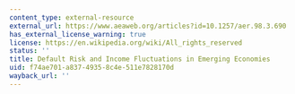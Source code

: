 ```yaml
---
content_type: external-resource
external_url: https://www.aeaweb.org/articles?id=10.1257/aer.98.3.690
has_external_license_warning: true
license: https://en.wikipedia.org/wiki/All_rights_reserved
status: ''
title: Default Risk and Income Fluctuations in Emerging Economies
uid: f74ae701-a837-4935-8c4e-511e7828170d
wayback_url: ''
---
```

